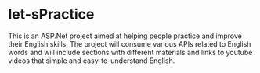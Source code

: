 # let-sPractice
This is an ASP.Net project aimed at helping people practice and improve their English skills. The project will consume various APIs related to English words and will include sections with different materials and links to youtube videos that simple and easy-to-understand English.
